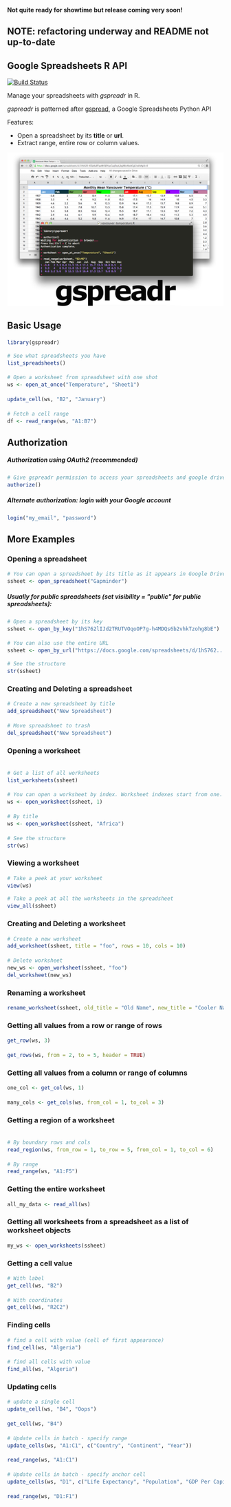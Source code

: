 <!-- README.md is generated from README.Rmd. Please edit that file -->
**Not quite ready for showtime but release coming very soon!**

**NOTE: refactoring underway and README not up-to-date**
--------------------------------------------------------

Google Spreadsheets R API
-------------------------

[![Build Status](https://travis-ci.org/jennybc/gspreadr.png?branch=master)](https://travis-ci.org/jennybc/gspreadr)

Manage your spreadsheets with *gspreadr* in R.

*gspreadr* is patterned after [gspread](https://github.com/burnash/gspread), a Google Spreadsheets Python API

Features:

-   Open a spreadsheet by its **title** or **url**.
-   Extract range, entire row or column values.

![gspreadr](README-gspreadr.png)

Basic Usage
-----------

``` r
library(gspreadr)
```

``` r
# See what spreadsheets you have
list_spreadsheets()

# Open a worksheet from spreadsheet with one shot
ws <- open_at_once("Temperature", "Sheet1")

update_cell(ws, "B2", "January")

# Fetch a cell range
df <- read_range(ws, "A1:B7")
```

Authorization
-------------

##### Authorization using OAuth2 (recommended)

``` r
# Give gspreadr permission to access your spreadsheets and google drive
authorize() 
```

##### Alternate authorization: login with your Google account

``` r
login("my_email", "password")
```

More Examples
-------------

### Opening a spreadsheet

``` r
# You can open a spreadsheet by its title as it appears in Google Drive
ssheet <- open_spreadsheet("Gapminder")
```

##### Usually for public spreadsheets (set visibility = "public" for public spreadsheets):

``` r
# Open a spreadsheet by its key 
ssheet <- open_by_key("1hS762lIJd2TRUTVOqoOP7g-h4MDQs6b2vhkTzohg8bE")

# You can also use the entire URL
ssheet <- open_by_url("https://docs.google.com/spreadsheets/d/1hS762...")
```

``` r
# See the structure
str(ssheet)
```

### Creating and Deleting a spreadsheet

``` r
# Create a new spreadsheet by title
add_spreadsheet("New Spreadsheet")

# Move spreadsheet to trash
del_spreadsheet("New Spreadsheet")
```

### Opening a worksheet

``` r

# Get a list of all worksheets
list_worksheets(ssheet)

# You can open a worksheet by index. Worksheet indexes start from one.
ws <- open_worksheet(ssheet, 1)

# By title
ws <- open_worksheet(ssheet, "Africa")

# See the structure
str(ws)
```

### Viewing a worksheet

``` r
# Take a peek at your worksheet
view(ws)
```

``` r
# Take a peek at all the worksheets in the spreadsheet
view_all(ssheet)
```

### Creating and Deleting a worksheet

``` r
# Create a new worksheet
add_worksheet(ssheet, title = "foo", rows = 10, cols = 10)

# Delete worksheet
new_ws <- open_worksheet(ssheet, "foo")
del_worksheet(new_ws)
```

### Renaming a worksheet

``` r
rename_worksheet(ssheet, old_title = "Old Name", new_title = "Cooler Name")
```

### Getting all values from a row or range of rows

``` r
get_row(ws, 3)

get_rows(ws, from = 2, to = 5, header = TRUE)
```

### Getting all values from a column or range of columns

``` r
one_col <- get_col(ws, 1)

many_cols <- get_cols(ws, from_col = 1, to_col = 3)
```

### Getting a region of a worksheet

``` r

# By boundary rows and cols
read_region(ws, from_row = 1, to_row = 5, from_col = 1, to_col = 6)

# By range
read_range(ws, "A1:F5")
```

### Getting the entire worksheet

``` r
all_my_data <- read_all(ws)
```

### Getting all worksheets from a spreadsheet as a list of worksheet objects

``` r
my_ws <- open_worksheets(ssheet)
```

### Getting a cell value

``` r
# With label
get_cell(ws, "B2")

# With coordinates
get_cell(ws, "R2C2")
```

### Finding cells

``` r
# find a cell with value (cell of first appearance)
find_cell(ws, "Algeria")

# find all cells with value
find_all(ws, "Algeria")
```

### Updating cells

``` r
# update a single cell
update_cell(ws, "B4", "Oops")

get_cell(ws, "B4")

# Update cells in batch - specify range
update_cells(ws, "A1:C1", c("Country", "Continent", "Year"))

read_range(ws, "A1:C1")

# Update cells in batch - specify anchor cell
update_cells(ws, "D1", c("Life Expectancy", "Population", "GDP Per Capita"))

read_range(ws, "D1:F1")
```
